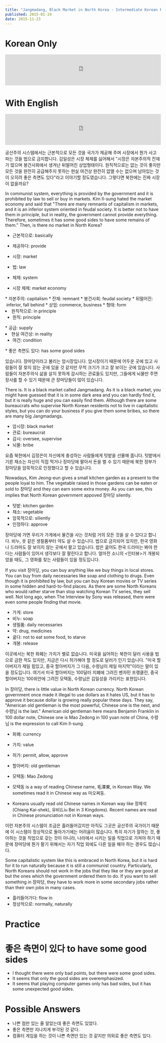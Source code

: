 ```yaml
---
title: "Jangmadang, Black Market in North Korea - Intermediate Korean Reading #6 part 7"
published: 2015-01-19
date: 2015-11-23
---
```


#  Korean Only

<iframe id="audio_iframe" src="https://www.podbean.com/media/player/audio/postId/5454261/url/http%253A%252F%252Fwiseinit.podbean.com%252Fe%252Fjangmadang-black-market-of-north-korea%252F/initByJs/1/auto/1?skin=4" width="100%" height="100" frameborder="0" scrolling="no"></iframe>

#  With English

<iframe id="audio_iframe" src="https://www.podbean.com/media/player/audio/postId/5454274/url/http%253A%252F%252Fwiseinit.podbean.com%252Fe%252Fjanmadang-black-market-in-north-korea%252F/initByJs/1/auto/1?skin=4" width="100%" height="100" frameborder="0" scrolling="no"></iframe>

공산주의 시스템에서는 근본적으로 모든 것을 국가가 제공해 주며 시장에서 뭔가 사고 파는 것을 법으로 금지합니다. 김일성은 시장 체제를 싫어해서 "시장은 자본주의적 잔재가 많으며 봉건사회에서 생겨난 뒤떨어진 상업형태이다. 원칙적으로는 없는 것이 좋지만 모든 것을 완전히 공급해주지 못하는 현실 여건상 완전히 없앨 수는 없으며 남아있는 것이 오히려 좋은 측면도 있다"라고 이야기할 정도였습니다. 그렇다면 북한에는 진짜 시장이 없을까요?

In communist system, everything is provided by the government and it is prohibited by law to sell or buy in markets. Kim Il-sung hated the market economy and said that "There are many remnants of capitalism in markets, and it is an inferior system oriented in feudal society. It is better not to have them in principle, but in reality, the government cannot provide everything. Therefore, sometimes it has some good sides to have some remains of them." Then, is there no market in North Korea?

* 근본적으로: basically
* 제공하다: provide
* 시장: market
* 법: law
	<li>체제: system

* 시장 체제: market economy

</li>
* 자본주의: capitalism
* 잔재: remnant
* 봉건사회: feudal society
* 뒤떨어진:  inferior, fall behind
* 상업: commerce, business
* 형태: form
	<li>원칙적으로: in principle

* 원칙: principle

</li>
* 공급: supply
	<li>현실 여건상: in reality

* 여건: condition

</li>
* 좋은 측면도 있다: has some good sides

있습니다. 장마당이라고 불리는 암시장입니다. 암시장이기 때문에 어두운 곳에 있고 사람들이 잘 찾지 않는 곳에 있을 것 같지만 무척 크기가 크고 잘 보이는 곳에 있습니다. 사람들이 자본주의식 삶을 살지 못하게 감시하는 관료들도 있지만, 그들에게 뇌물만 주면 장사를 할 수 있기 때문에 큰 장마당들이 많이 있습니다.

There is. It is a black market called Jangmadang. As it is a black market, you might have guessed that it is in some dark area and you can hardly find it, but it is really huge and you can easily find them. Although there are some bureaucrats who supervise North Korean residents not to live in capitalistic styles, but you can do your business if you give them some bribes, so there are many big Jangmadangs.

* 암시장: black market
* 관료: bureaucrat
* 감시: oversee, supervise
* 뇌물: bribe

요즘 북한에서 김정은이 자신에게 충성하는 사람들에게 텃밭을 선물해 줍니다. 텃밭에서 기른 채소는 자신이 직접 먹거나 장마당에 팔아서 돈을 벌 수 있기 때문에 북한 정부가 장마당을 암묵적으로 인정했다고 할 수 있습니다.

Nowadays, Kim Jeong-eun gives a small kitchen garden as a present to the people loyal to him. The vegetable raised in those gardens can be eaten or sold to 장마당 and they can earn some extra money. As you can see, this implies that North Korean government appoved 장마당 silently.

* 텃밭: kitchen garden
* 채소: vegetable
* 암묵적으로: siliently
* 인정하다: approve

장마당에 가면 우리가 가게에서 물건을 사는 것처럼 거의 모든 것을 살 수 있다고 합니다. 비누, 옷 같은 생필품부터 약도 살 수 있습니다. 법으로 금지되어 있지만, 한국 영화나 드라마도 잘 보이지 않는 곳에서 팔고 있습니다. 밥은 굶어도 한국 드라마는 봐야 한다는 사람들이 있어서 생각보다 잘 팔린다고 합니다. 얼마전 소니의 &lt;인터뷰&gt;가 개봉되었을 때도, 그 영화를 찾는 사람들이 있을 정도입니다.

If you visit 장마당, you can buy anything like we buy things in local stores. You can buy from daily necessaries like soap and clothing to drugs. Even though it is prohibited by law, but you can buy Korean movies or TV series in some hidden and hard-to-find places. As there are some North Koreans who would rather starve than stop watching Korean TV series, they sell well. Not long ago, when The Interview by Sony was released, there were even some people finding that movie.

* 가게: store
* 비누: soap
* 생필품: daily necessaries
* 약: drug, medicines
* 굶다: not to eat some food, to starve
* 개봉: release

이곳에서는 북한 화폐는 가치가 별로 없습니다. 미국을 싫어하는 북한이 달러 사용을 법으로 금한 적도 있지만, 지금은 다시 허가해야 할 정도로 달러가 인기 있습니다. "미국 할아버지가 제일 힘있고, 중국 할아버지가 그 다음, 수령님이 제일 마지막"이라는 말이 있을 정도입니다. 여기서 미국 할아버지는 100달러 지폐에 그려진 벤자민 프랭클린, 중국 할아버지는 100위안에 그려진 모택동, 수령님은 김일성을 가리키는 표현입니다.

In 장마당, there is little value in North Korean currency. North Korean government once made it illegal to use dollars as it hates US, but it has to approve it because dollar is growing really popular these days. They say, "American old gentleman is the most powerful, Chinese one is the next, and 수령님 is the last." American old gentleman here means Benjamin Franklin in 100 dollar note, Chinese one is Mao Zedong in 100 yuan note of China, 수령님 is the expression to call Kim Il-sung.

* 화폐: currency
* 가치: value
* 허가: permit, allow, approve
* 할아버지: old gentleman
	<li>모택동: Mao Zedong

* 모택동 is a way of reading Chinese name, 毛澤東, in Korean Way. We sometimes read it in Chinese way as 마오쩌둥.
* Koreans usually read old Chinese names in Korean way like 장제석(Chiang Kai-shek), 유비(Liu Bei in 3 Kingdoms). Recent names are read in Chinese pronunciation not in Korean ways.

</li>

이런 자본주의 시스템이 조금은 흘러들어갔지만 아직도 그곳은 공산주의 국가이기 때문에 이 시스템이 정상적으로 돌아가기에는 어려움이 많습니다. 특히 자기가 잘하는 것, 좋아하는 것을 직업으로 갖는 것이 아니라, 나라에서 시키는 일을 직업으로 가져야 하기 때문에 장마당에 뭔가 팔기 위해서는 자기 직업 외에도 다른 일을 해야 하는 경우도 많습니다.

Some capitalistic system like this is embraced in North Korea, but it is hard for it to run naturally because it is still a communist country. Particularly, North Koreans should not work in the jobs that they like or they are good at but the ones which the government ordered them to do. If you want to sell something in 장마당, they have to work more in some secondary jobs rather than their own jobs in many cases.

* 흘러들어가다: flow in
* 정상적으로: normally, naturally


#  Practice


#  좋은 측면이 있다 to have some good sides


* I thought there were only bad points, but there were some good sides.
* It seems that only the good sides are overemphasized.
* It seems that playing computer games only has bad sides, but it has some unexpected good sides.


#  Possible Answers


* 나쁜 점만 있는 줄 알았는데 좋은 측면도 있었다.
* 좋은 측면만 지나치게 부각된 것 같다.
* 컴퓨터 게임을 하는 것이 나쁜 측면만 있는 것 같지만 의외로 좋은 측면도 있다.
